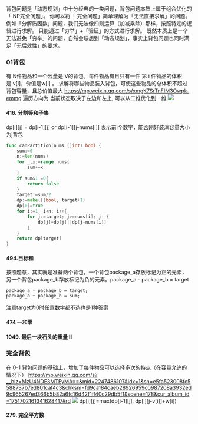 背包问题是「动态规划」中十分经典的一类问题，背包问题本质上属于组合优化的「 NP完全问题」。
你可以将「 完全问题」简单理解为「无法直接求解」的问题。
例如「分解质因数」问题，我们无法像四则运算（加减乘除）那样，按照特定的逻辑进行求解。
只能通过「穷举」+「验证」的方式进行求解。
既然本质上是一个无法避免「穷举」的问题，自然会联想到「动态规划」，事实上背包问题也同时满足「无后效性」的要求。
### 01背包
有 N件物品和一个容量是 V的背包。每件物品有且只有一件
第 i 件物品的体积是 v\[i]，价值是w\[i] 。
求解将哪些物品装入背包，可使这些物品的总体积不超过背包容量，且总价值最大
https://mp.weixin.qq.com/s/xmgK7SrTnFIM3Owpk-emmg
遍历方向为
当前状态取决于左边和左上, 可以从二维优化到一维
![](Pasted%20image%2020240212133121.png)
#### 416. 分割等和子集
dp\[i]\[j] = dp\[i-1]\[j] or dp\[i-1]\[j-nums\[i]]
表示前i个数字，能否刚好装满容量大小为j背包
```go
func canPartition(nums []int) bool {
    sum:=0
    n:=len(nums)
    for _,x:=range nums{
        sum+=x
    }
    if sum&1!=0{
        return false
    }
    target:=sum/2
    dp:=make([]bool, target+1)
    dp[0]=true
    for i:=1; i<n; i++{
        for j:=target; j>=nums[i]; j--{
            dp[j]=dp[j]||dp[j-nums[i]]
        }
    }
    return dp[target]
}
```
#### 494.目标和
按照题意，其实就是准备两个背包，一个背包package_a存放标记为正的元素，另一个背包package_b存放标记为负的元素。package_a - package_b = target
```
package_a - package_b = target;
package_a + package_b = sum;
```
注意target为0时任意数字都不选也是1种答案
#### 474 一和零
#### 1049. 最后一块石头的重量 II

### 完全背包
在 0-1 背包问题的基础上，增加了每件物品可以选择多次的特点（在容量允许的情况下）
https://mp.weixin.qq.com/s?__biz=MzU4NDE3MTEyMA==&mid=2247486107&idx=1&sn=e5fa523008fc5588737b7ed801caf4c3&chksm=fd9ca184caeb28926959c0987208a3932ed9c965267ed366b5b82a6fc16d42f1ff40c29db5f1&scene=178&cur_album_id=1751702161341628417#rd
![](Pasted%20image%2020240212205720.png)
dp\[i]\[j]=max(dp\[i-1]\[j], dp\[i]\[j-v\[i]]+w\[i])
#### 279. 完全平方数
